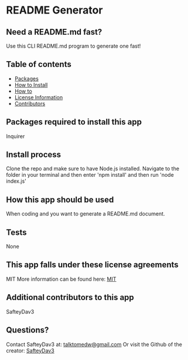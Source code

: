 
          
# README Generator

## Need a README.md fast?
Use this CLI README.md program to generate one fast!

## Table of contents
- [Packages](#Packages-required-to-install-this-app)
- [How to Install](#Install-process)
- [How to](#How-this-app-should-be-used)
- [License Information](#This-app-falls-under-these-license-agreements)
- [Contributors](#Additional-contributors-to-this-app)

## Packages required to install this app
Inquirer

## Install process
Clone the repo and make sure to have Node.js installed. Navigate to the folder in your terminal and then enter 'npm install' and then run 'node index.js'

## How this app should be used
When coding and you want to generate a README.md document.

## Tests
None

## This app falls under these license agreements
MIT
More information can be found here: [MIT](https://opensource.org/licenses/MIT)

## Additional contributors to this app
SafteyDav3

## Questions?
Contact SafteyDav3 at: talktomedw@gmail.com
Or visit the Github of the creator: [SafteyDav3](https://github.com/SafteyDav3)
                
          